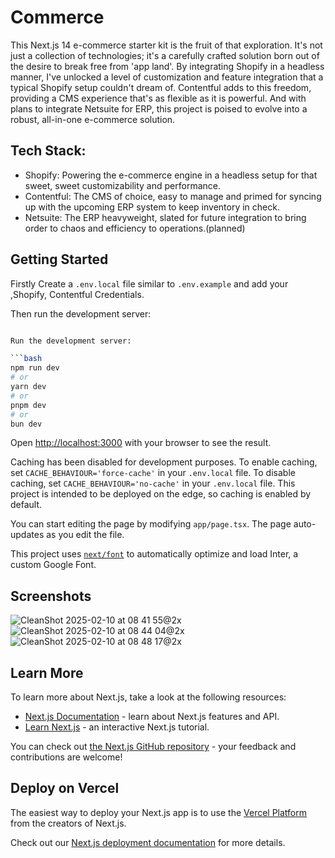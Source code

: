 
# Commerce 
This Next.js 14 e-commerce starter kit is the fruit of that exploration. It's not just a collection of technologies; it's a carefully crafted solution born out of the desire to break free from 'app land'. By integrating Shopify in a headless manner, I've unlocked a level of customization and feature integration that a typical Shopify setup couldn't dream of. Contentful adds to this freedom, providing a CMS experience that's as flexible as it is powerful. And with plans to integrate Netsuite for ERP, this project is poised to evolve into a robust, all-in-one e-commerce solution.


## Tech Stack:

- Shopify: Powering the e-commerce engine in a headless setup for that sweet, sweet customizability and performance.
- Contentful: The CMS of choice, easy to manage and primed for syncing up with the upcoming ERP system to keep inventory in check.
- Netsuite: The ERP heavyweight, slated for future integration to bring order to chaos and efficiency to operations.(planned)


## Getting Started

Firstly Create a `.env.local` file similar to `.env.example` and add your ,Shopify, Contentful Credentials.

Then run the development server:

```bash

Run the development server:

```bash
npm run dev
# or
yarn dev
# or
pnpm dev
# or
bun dev
```

Open [http://localhost:3000](http://localhost:3000) with your browser to see the result.

Caching has been disabled for development purposes. To enable caching, set `CACHE_BEHAVIOUR='force-cache'` in your `.env.local` file.
To disable caching, set `CACHE_BEHAVIOUR='no-cache'` in your `.env.local` file.
This project is intended to be deployed on the edge, so caching is enabled by default.

You can start editing the page by modifying `app/page.tsx`. The page auto-updates as you edit the file.

This project uses [`next/font`](https://nextjs.org/docs/basic-features/font-optimization) to automatically optimize and load Inter, a custom Google Font.

## Screenshots
![CleanShot 2025-02-10 at 08 41 55@2x](https://github.com/user-attachments/assets/c09c129e-3641-4793-85a7-989740e58ecb)
![CleanShot 2025-02-10 at 08 44 04@2x](https://github.com/user-attachments/assets/9002a4fb-60fc-41d4-866d-65bf2ac7d995)
![CleanShot 2025-02-10 at 08 48 17@2x](https://github.com/user-attachments/assets/f2a98985-d03d-4cc1-af72-465b256f3fed)




## Learn More

To learn more about Next.js, take a look at the following resources:

- [Next.js Documentation](https://nextjs.org/docs) - learn about Next.js features and API.
- [Learn Next.js](https://nextjs.org/learn) - an interactive Next.js tutorial.

You can check out [the Next.js GitHub repository](https://github.com/vercel/next.js/) - your feedback and contributions are welcome!

## Deploy on Vercel

The easiest way to deploy your Next.js app is to use the [Vercel Platform](https://vercel.com/new?utm_medium=default-template&filter=next.js&utm_source=create-next-app&utm_campaign=create-next-app-readme) from the creators of Next.js.

Check out our [Next.js deployment documentation](https://nextjs.org/docs/deployment) for more details.
